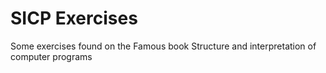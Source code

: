 # SICP Exercises

Some exercises found on the Famous book Structure and interpretation of computer programs

